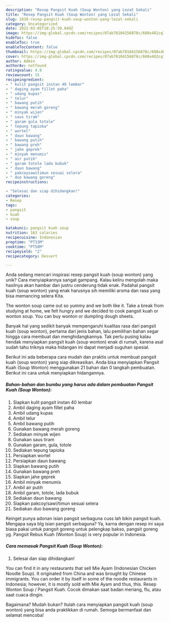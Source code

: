 ```yaml
---
description: "Resep Pangsit Kuah (Soup Wonton) yang Lezat Sekali"
title: "Resep Pangsit Kuah (Soup Wonton) yang Lezat Sekali"
slug: 1038-resep-pangsit-kuah-soup-wonton-yang-lezat-sekali
category: Uncategorized
date: 2022-03-05T10:25:59.049Z
image: https://img-global.cpcdn.com/recipes/07ab78104156878c/680x482cq70/pangsit-kuah-soup-wonton-foto-resep-utama.jpg
hideToc: false
enableToc: true
enableTocContent: false
thumbnail: https://img-global.cpcdn.com/recipes/07ab78104156878c/680x482cq70/pangsit-kuah-soup-wonton-foto-resep-utama.jpg
cover: https://img-global.cpcdn.com/recipes/07ab78104156878c/680x482cq70/pangsit-kuah-soup-wonton-foto-resep-utama.jpg
author: Admin
authorAv: notfound
ratingvalue: 4.8
reviewcount: 15
recipeingredient:
- " kulit pangsit instan 40 lembar"
- " daging ayam fillet paha"
- " udang kupas"
- " telur"
- " bawang putih"
- " bawang merah goreng"
- " minyak wijen"
- " saus tiram"
- " garam gula totole"
- " tepung tapioka"
- " wortel"
- " daun bawang"
- " bawang putih"
- " bawang preh"
- " jahe geprek"
- " minyak menumis"
- " air putih"
- " garam totole lada bubuk"
- " daun bawang"
- " pakcoysawitimun sesuai selera"
- " duo bawang goreng"
recipeinstructions:

- "Selesai dan siap dihidangkan!"
categories:
- Resep
tags:
- pangsit
- kuah
- soup

katakunci: pangsit kuah soup 
nutrition: 163 calories
recipecuisine: Indonesian
preptime: "PT33M"
cooktime: "PT58M"
recipeyield: "2"
recipecategory: Dessert

---
```





Anda sedang mencari inspirasi resep pangsit kuah (soup wonton) yang unik? Cara menyiapkannya sangat gampang. Kalau keliru mengolah maka hasilnya akan hambar dan justru cenderung tidak enak. Padahal pangsit kuah (soup wonton) yang enak harusnya sih memiliki aroma dan rasa yang bisa memancing selera Kita.





The wonton soup came out so yummy and we both like it. Take a break from studying at home, we felt hungry and we decided to cook pangsit kuah or wonton soup. You can buy wonton or dumpling dough sheets.

Banyak hal yang sedikit banyak mempengaruhi kualitas rasa dari pangsit kuah (soup wonton), pertama dari jenis bahan, lalu pemilihan bahan segar hingga cara membuat dan menghidangkannya. Tak perlu pusing kalau hendak menyiapkan pangsit kuah (soup wonton) enak di rumah, karena asal sudah tahu triknya maka hidangan ini dapat menjadi suguhan spesial.






Berikut ini ada beberapa cara mudah dan praktis untuk membuat pangsit kuah (soup wonton) yang siap dikreasikan. Anda bisa menyiapkan Pangsit Kuah (Soup Wonton) menggunakan 21 bahan dan 0 langkah pembuatan. Berikut ini cara untuk menyiapkan hidangannya.

<!--inarticleads1-->

##### Bahan-bahan dan bumbu yang harus ada dalam pembuatan Pangsit Kuah (Soup Wonton):

1. Siapkan  kulit pangsit instan 40 lembar
1. Ambil  daging ayam fillet paha
1. Ambil  udang kupas
1. Ambil  telur
1. Ambil  bawang putih
1. Gunakan  bawang merah goreng
1. Sediakan  minyak wijen
1. Gunakan  saus tiram
1. Gunakan  garam, gula, totole
1. Sediakan  tepung tapioka
1. Persiapkan  wortel
1. Persiapkan  daun bawang
1. Siapkan  bawang putih
1. Gunakan  bawang preh
1. Siapkan  jahe geprek
1. Ambil  minyak menumis
1. Ambil  air putih
1. Ambil  garam, totole, lada bubuk
1. Sediakan  daun bawang
1. Siapkan  pakcoy/sawi/timun sesuai selera
1. Sediakan  duo bawang goreng


Keinget punya adonan isian pangsit serbaguna cuss lah bikin pangsit kuah. Mengapa saya blg isian pangsit serbaguna? Ya, karna dengan resep ini saya biasa pakai untuk pangsit goreng untuk pelengkap bakso, pangsit goreng yg. Pangsit Rebus Kuah (Wonton Soup) is very popular in Indonesia. 

<!--inarticleads2-->

##### Cara memasak Pangsit Kuah (Soup Wonton):


1. Selesai dan siap dihidangkan!

You can find it in any restaurants that sell Mie Ayam (Indonesian Chicken Noodle Soup). It originated from China and was brought by Chinese immigrants. You can order it by itself in some of the noodle restaurants in Indonesia; however, it is mostly sold with Mie Ayam and thus, this. Resep Wonton Soup / Pangsit Kuah. Cocok dimakan saat badan meriang, flu, atau saat cuaca dingin. 

Bagaimana? Mudah bukan? Itulah cara menyiapkan pangsit kuah (soup wonton) yang bisa anda praktikkan di rumah. Semoga bermanfaat dan selamat mencoba!
